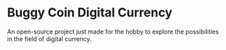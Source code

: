 # Buggy Coin Digital Currency

An open-source project just made for the hobby to explore the possibilities in the field of digital currency.

